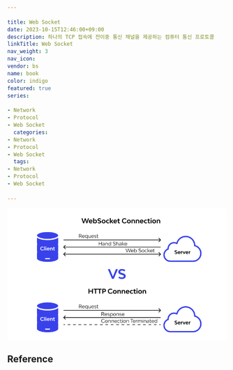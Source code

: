 ```yaml
---

title: Web Socket
date: 2023-10-15T12:46:00+09:00
description: 하나의 TCP 접속에 전이중 통신 채널을 제공하는 컴퓨터 통신 프로토콜
linkTitle: Web Socket
nav_weight: 3
nav_icon:
vendor: bs
name: book
color: indigo
featured: true
series:

- Network
- Protocol
- Web Socket
  categories:
- Network
- Protocol
- Web Socket
  tags:
- Network
- Protocol
- Web Socket

---
```


![Web Socket](web-socket.png#center)

## Reference
